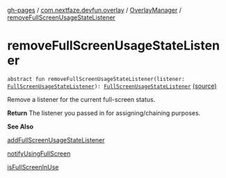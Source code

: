 [gh-pages](../../index.md) / [com.nextfaze.devfun.overlay](../index.md) / [OverlayManager](index.md) / [removeFullScreenUsageStateListener](./remove-full-screen-usage-state-listener.md)

# removeFullScreenUsageStateListener

`abstract fun removeFullScreenUsageStateListener(listener: `[`FullScreenUsageStateListener`](../-full-screen-usage-state-listener.md)`): `[`FullScreenUsageStateListener`](../-full-screen-usage-state-listener.md) [(source)](https://github.com/NextFaze/dev-fun/tree/master/devfun/src/main/java/com/nextfaze/devfun/overlay/Overlays.kt#L180)

Remove a listener for the current full-screen status.

**Return**
The listener you passed in for assigning/chaining purposes.

**See Also**

[addFullScreenUsageStateListener](add-full-screen-usage-state-listener.md)

[notifyUsingFullScreen](notify-using-full-screen.md)

[isFullScreenInUse](is-full-screen-in-use.md)

